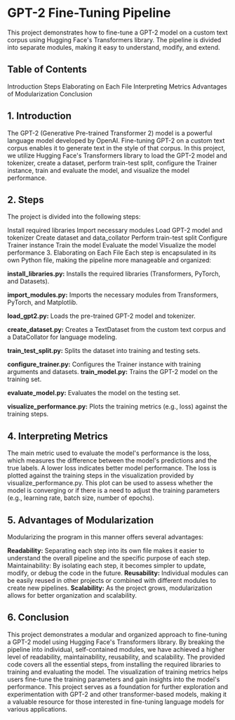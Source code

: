 # GPT-2 Fine-Tuning Pipeline
This project demonstrates how to fine-tune a GPT-2 model on a custom text corpus using Hugging Face's Transformers library. The pipeline is divided into separate modules, making it easy to understand, modify, and extend.

## Table of Contents
Introduction
Steps
Elaborating on Each File
Interpreting Metrics
Advantages of Modularization
Conclusion

## 1. Introduction
The GPT-2 (Generative Pre-trained Transformer 2) model is a powerful language model developed by OpenAI. Fine-tuning GPT-2 on a custom text corpus enables it to generate text in the style of that corpus. In this project, we utilize Hugging Face's Transformers library to load the GPT-2 model and tokenizer, create a dataset, perform train-test split, configure the Trainer instance, train and evaluate the model, and visualize the model performance.

## 2. Steps
The project is divided into the following steps:

Install required libraries
Import necessary modules
Load GPT-2 model and tokenizer
Create dataset and data_collator
Perform train-test split
Configure Trainer instance
Train the model
Evaluate the model
Visualize the model performance
3. Elaborating on Each File
Each step is encapsulated in its own Python file, making the pipeline more manageable and organized:

**install_libraries.py:** Installs the required libraries (Transformers, PyTorch, and Datasets).

**import_modules.py:** Imports the necessary modules from Transformers, PyTorch, and Matplotlib.

**load_gpt2.py:** Loads the pre-trained GPT-2 model and tokenizer.

**create_dataset.py:** Creates a TextDataset from the custom text corpus and a DataCollator for language modeling.

**train_test_split.py:** Splits the dataset into training and testing sets.

**configure_trainer.py:** Configures the Trainer instance with training arguments and datasets.
**train_model.py:** Trains the GPT-2 model on the training set.

**evaluate_model.py:** Evaluates the model on the testing set.

**visualize_performance.py:** Plots the training metrics (e.g., loss) against the training steps.

## 4. Interpreting Metrics
The main metric used to evaluate the model's performance is the loss, which measures the difference between the model's predictions and the true labels. A lower loss indicates better model performance. The loss is plotted against the training steps in the visualization provided by visualize_performance.py. This plot can be used to assess whether the model is converging or if there is a need to adjust the training parameters (e.g., learning rate, batch size, number of epochs).

## 5. Advantages of Modularization
Modularizing the program in this manner offers several advantages:

**Readability:** Separating each step into its own file makes it easier to understand the overall pipeline and the specific purpose of each step.
Maintainability: By isolating each step, it becomes simpler to update, modify, or debug the code in the future.
**Reusability:** Individual modules can be easily reused in other projects or combined with different modules to create new pipelines.
**Scalability:** As the project grows, modularization allows for better organization and scalability.

## 6. Conclusion
This project demonstrates a modular and organized approach to fine-tuning a GPT-2 model using Hugging Face's Transformers library. By breaking the pipeline into individual, self-contained modules, we have achieved a higher level of readability, maintainability, reusability, and scalability. The provided code covers all the essential steps, from installing the required libraries to training and evaluating the model. The visualization of training metrics helps users fine-tune the training parameters and gain insights into the model's performance. This project serves as a foundation for further exploration and experimentation with GPT-2 and other transformer-based models, making it a valuable resource for those interested in fine-tuning language models for various applications.
